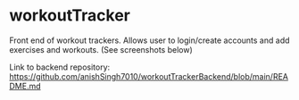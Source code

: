 # workoutTracker

Front end of workout trackers. Allows user to login/create accounts and add exercises and workouts. (See screenshots below)

Link to backend repository: https://github.com/anishSingh7010/workoutTrackerBackend/blob/main/README.md

